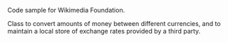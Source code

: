 Code sample for Wikimedia Foundation.

Class to convert amounts of money between different currencies, and to maintain a local store of exchange rates provided by a third party.

